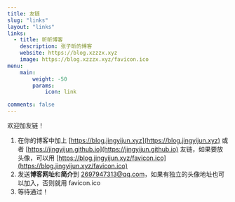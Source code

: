 ```yaml
---
title: 友链
slug: "links"
layout: "links"
links:
  - title: 昕昕博客
    description: 张子昕的博客
    website: https://blog.xzzzx.xyz
    image: https://blog.xzzzx.xyz/favicon.ico
menu:
    main: 
        weight: -50
        params:
            icon: link

comments: false
---
```


欢迎加友链！

1. 在你的博客中加上 [https://blog.jingyijun.xyz](https://blog.jingyijun.xyz) 或者 [https://jingyijun.github.io](https://jingyijun.github.io) 友链，如果要放头像，可以用 [https://blog.jingyijun.xyz/favicon.ico](https://blog.jingyijun.xyz/favicon.ico)
2. 发送**博客网址**和**简介**到 2697947313@qq.com，如果有独立的头像地址也可以加入，否则就用 favicon.ico
3. 等待通过！